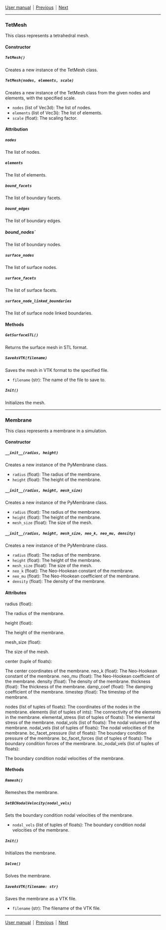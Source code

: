 ###

[User manual](user_manual.md)
┊ [Previous](ref_dem.md)
┊ [Next](ref_domain.md)

-------

### TetMesh

This class represents a tetrahedral mesh.

#### Constructor

##### `TetMesh()`

Creates a new instance of the TetMesh class.

##### `TetMesh(nodes, elements, scale)`

Creates a new instance of the TetMesh class from the given nodes and elements, with the specified scale.

- `nodes` (list of Vec3d): The list of nodes.
- `elements` (list of Vec3i): The list of elements.
- `scale` (float): The scaling factor.

#### Attribution

##### `nodes`

The list of nodes.

##### `elements`

The list of elements.

##### `bound_facets`

The list of boundary facets.

##### `bound_edges`

The list of boundary edges.

##### bound_nodes`

The list of boundary nodes.

##### `surface_nodes`

The list of surface nodes.

##### `surface_facets`

The list of surface facets.

##### `surface_node_linked_boundaries`

The list of surface node linked boundaries.

#### Methods

##### `GetSurfaceSTL()`

Returns the surface mesh in STL format.

##### `SaveAsVTK(filename)`

Saves the mesh in VTK format to the specified file.

- `filename` (str): The name of the file to save to.

##### `Init()`

Initializes the mesh.

-------

### Membrane

This class represents a membrane in a simulation.

#### Constructor

##### `__init__(radius, height)`

Creates a new instance of the PyMembrane class.

- `radius` (float): The radius of the membrane.
- `height` (float): The height of the membrane.

##### `__init__(radius, height, mesh_size)`

Creates a new instance of the PyMembrane class.

- `radius` (float): The radius of the membrane.
- `height` (float): The height of the membrane.
- `mesh_size` (float): The size of the mesh.

##### `__init__(radius, height, mesh_size, neo_k, neo_mu, density)`

Creates a new instance of the PyMembrane class.

- `radius` (float): The radius of the membrane.
- `height` (float): The height of the membrane.
- `mesh_size` (float): The size of the mesh.
- `neo_k` (float): The Neo-Hookean constant of the membrane.
- `neo_mu` (float): The Neo-Hookean coefficient of the membrane.
- `density` (float): The density of the membrane.

#### Attributes

radius (float): 

The radius of the membrane.

height (float): 

The height of the membrane.

mesh_size (float): 

The size of the mesh.

center (tuple of floats): 

The center coordinates of the membrane.
neo_k (float): The Neo-Hookean constant of the membrane.
neo_mu (float): The Neo-Hookean coefficient of the membrane.
density (float): The density of the membrane.
thickness (float): The thickness of the membrane.
damp_coef (float): The damping coefficient of the membrane.
timestep (float): The timestep of the membrane.

nodes (list of tuples of floats): The coordinates of the nodes in the membrane.
elements (list of tuples of ints): The connectivity of the elements in the membrane.
elemental_stress (list of tuples of floats): The elemental stress of the membrane.
nodal_vols (list of floats): The nodal volumes of the membrane.
nodal_vels (list of tuples of floats): The nodal velocities of the membrane.
bc_facet_pressure (list of floats): The boundary condition pressure of the membrane.
bc_facet_forces (list of tuples of floats): The boundary condition forces of the membrane.
bc_nodal_vels 
(list of tuples of floats): 

The boundary condition nodal velocities of the membrane.

#### Methods

##### `Remesh()`

Remeshes the membrane.

##### `SetBCNodalVelocity(nodal_vels)`
Sets the boundary condition nodal velocities of the membrane.

- `nodal_vels` (list of tuples of floats): The boundary condition nodal velocities of the membrane.

##### `Init()`

Initializes the membrane.

##### `Solve()`

Solves the membrane.

##### `SaveAsVTK(filename: str)`

Saves the membrane as a VTK file.

- `filename` (str): The filename of the VTK file.

-------

[User manual](user_manual.md)
┊ [Previous](ref_dem.md)
┊ [Next](ref_domain.md)